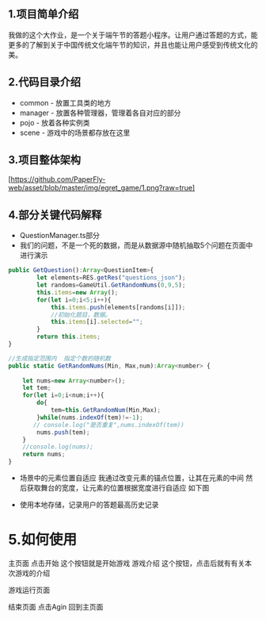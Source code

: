 ## 1.项目简单介绍
我做的这个大作业，是一个关于端午节的答题小程序。让用户通过答题的方式，能更多的了解到关于中国传统文化端午节的知识，并且也能让用户感受到传统文化的美。
## 2.代码目录介绍
- common
        -  放置工具类的地方
- manager
        -  放置各种管理器，管理着各自对应的部分
- pojo
        -  放着各种实例类
- scene
        -  游戏中的场景都存放在这里

## 3.项目整体架构
[https://github.com/PaperFly-web/asset/blob/master/img/egret_game/1.png?raw=true]
## 4.部分关键代码解释
- QuestionManager.ts部分
-  我们的问题，不是一个死的数据，而是从数据源中随机抽取5个问题在页面中进行演示
```javaScript
public GetQuestion():Array<QuestionItem>{
        let elements=RES.getRes("questions_json");
        let randoms=GameUtil.GetRandomNums(0,9,5);
        this.items=new Array();
        for(let i=0;i<5;i++){
            this.items.push(elements[randoms[i]]);
            //初始化题目，数据。
            this.items[i].selected="";
        }
        return this.items;
}

//生成指定范围内  指定个数的随机数
public static GetRandomNums(Min, Max,num):Array<number> {
    
    let nums=new Array<number>();
    let tem;
    for(let i=0;i<num;i++){
        do{
            tem=this.GetRandomNum(Min,Max);
        }while(nums.indexOf(tem)!=-1);
       // console.log("是否重复",nums.indexOf(tem))
        nums.push(tem);
    }
    //console.log(nums);
    return nums;
}
```

- 场景中的元素位置自适应
    我通过改变元素的锚点位置，让其在元素的中间
    然后获取舞台的宽度，让元素的位置根据宽度进行自适应
    如下图

- 使用本地存储，记录用户的答题最高历史记录
# 5.如何使用
主页面
点击开始   这个按钮就是开始游戏
游戏介绍  这个按钮，点击后就有有关本次游戏的介绍

游戏运行页面

结束页面
点击Agin   回到主页面

